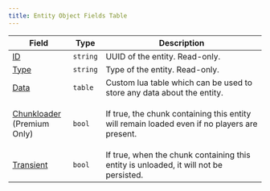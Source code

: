```yaml
---
title: Entity Object Fields Table
---
```


| Field                                                                                                          | Type     | Description                                                                                   |
| -------------------------------------------------------------------------------------------------------------- | -------- | --------------------------------------------------------------------------------------------- |
| [ID](../../api-reference/entity-api/entity/fields/id.md)                                                       | `string` | UUID of the entity. Read-only.                                                                |
| [Type](../../api-reference/entity-api/entity/fields/type.md)                                                   | `string` | Type of the entity. Read-only.                                                                |
| [Data](../../api-reference/entity-api/entity/fields/data.md)                                                   | `table`  | Custom lua table which can be used to store any data about the entity.                        |
| <p><a href="../../api-reference/entity-api/entity/fields/chunkloader.md">Chunkloader</a><br>(Premium Only)</p> | `bool`   | If true, the chunk containing this entity will remain loaded even if no players are present.  |
| [Transient](../../api-reference/entity-api/entity/fields/transient.md)                                         | `bool`   | If true, when the chunk containing this entity is unloaded, it will not be persisted.         |
